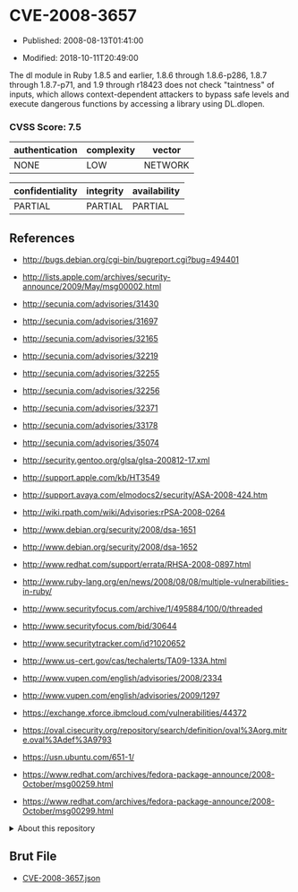# CVE-2008-3657

- Published: 2008-08-13T01:41:00

- Modified: 2018-10-11T20:49:00

The dl module in Ruby 1.8.5 and earlier, 1.8.6 through 1.8.6-p286, 1.8.7 through 1.8.7-p71, and 1.9 through r18423 does not check "taintness" of inputs, which allows context-dependent attackers to bypass safe levels and execute dangerous functions by accessing a library using DL.dlopen.

### CVSS Score: **7.5**

| authentication | complexity | vector |
| --- | --- | --- |
| NONE | LOW | NETWORK |

| confidentiality | integrity | availability |
| --- | --- | --- |
| PARTIAL | PARTIAL | PARTIAL |

## References

* http://bugs.debian.org/cgi-bin/bugreport.cgi?bug=494401

* http://lists.apple.com/archives/security-announce/2009/May/msg00002.html

* http://secunia.com/advisories/31430

* http://secunia.com/advisories/31697

* http://secunia.com/advisories/32165

* http://secunia.com/advisories/32219

* http://secunia.com/advisories/32255

* http://secunia.com/advisories/32256

* http://secunia.com/advisories/32371

* http://secunia.com/advisories/33178

* http://secunia.com/advisories/35074

* http://security.gentoo.org/glsa/glsa-200812-17.xml

* http://support.apple.com/kb/HT3549

* http://support.avaya.com/elmodocs2/security/ASA-2008-424.htm

* http://wiki.rpath.com/wiki/Advisories:rPSA-2008-0264

* http://www.debian.org/security/2008/dsa-1651

* http://www.debian.org/security/2008/dsa-1652

* http://www.redhat.com/support/errata/RHSA-2008-0897.html

* http://www.ruby-lang.org/en/news/2008/08/08/multiple-vulnerabilities-in-ruby/

* http://www.securityfocus.com/archive/1/495884/100/0/threaded

* http://www.securityfocus.com/bid/30644

* http://www.securitytracker.com/id?1020652

* http://www.us-cert.gov/cas/techalerts/TA09-133A.html

* http://www.vupen.com/english/advisories/2008/2334

* http://www.vupen.com/english/advisories/2009/1297

* https://exchange.xforce.ibmcloud.com/vulnerabilities/44372

* https://oval.cisecurity.org/repository/search/definition/oval%3Aorg.mitre.oval%3Adef%3A9793

* https://usn.ubuntu.com/651-1/

* https://www.redhat.com/archives/fedora-package-announce/2008-October/msg00259.html

* https://www.redhat.com/archives/fedora-package-announce/2008-October/msg00299.html

<details>
<summary>About this repository</summary> 

  This repository is part of the project [Live Hack CVE](https://github.com/Live-Hack-CVE). Main website can be found [www.live-hack.org](https://www.live-hack.org) 
  
  Made by [Sn0wAlice](https://github.com/Sn0wAlice) for the people that care about security and need to have a feed of the latest CVEs. Hope you enjoy it, don't forget to star the repo and follow me on [Twitter](https://twitter.com/Sn0wAlice) and [Github](https://github.com/Sn0wAlice). And that is my [personnal website](https://www.alice-snow.me/)

  - [Home Page](https://github.com/Live-Hack-CVE)
  - [Framework](https://github.com/Live-Hack-CVE/cve-framework)
  - [CVE database](https://github.com/Live-Hack-CVE/full_database)
  - [Changelog](https://github.com/Live-Hack-CVE/Changelog)
</details>

## Brut File

* [CVE-2008-3657.json](https://raw.githubusercontent.com/Live-Hack-CVE/full_database/main/cves/2008/CVE-2008-3657.json)

